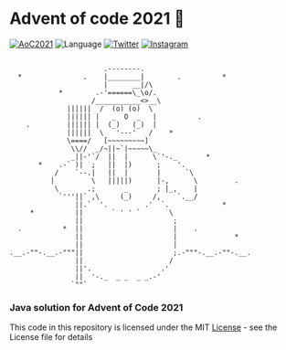 # Advent of code 2021 🎄

[![AoC2021](https://img.shields.io/badge/%20%F0%9F%8E%84adventofcode-2021-red)](https://adventofcode.com/2021)
![Language](https://img.shields.io/github/languages/top/davideginna/adventureOfCode-2021?logo=java&color=brown)
[![Twitter](https://img.shields.io/badge/Twitter-@scatolone__-blue.svg?style=flat)](http://twitter.com/scatolone_)
[![Instagram](https://img.shields.io/badge/Instagram-@scatolone__-purple.svg?style=flat)](https://www.instagram.com/scatolone_/)

```

                       .--------.
  *               .    |________|        .          *
                       |      __|/\
            *        .-'======\_\o/.
                    /___________<>__\
              ||||||  /  (o) (o)  \
              |||||| |   _  O  _   |          .
    .         |||||| |  (_)   (_)  |
              ||||||  \   '---'   /    *
              \====/   [~~~~~~~~~]
               \\//  _/~||~`|~~~~~\_
               _||-'`/  ||  |      \`'-._       *
       *    .-` )|  ;   ||  |)      ;    '.
           /    `--.|   ||  |       |      `\
          |         \   |||||)      |-,      \         .
           \       .;       _       ; |_,    |
            `'''||` ,\     (_)     /,    `.__/
                ||.`  '.         .'  `.             *
     *          ||       ` ' ' `       \
                ||                      ;
  .          *  ||                      |    .
                ||                      |              *
                ||                      |
.__.-""-.__.-"""||                      ;.-"""-.__.-""-.__.
                ||                     /
                ||'.                 .'
                ||  '-._  _ _  _ _.-'
               `""`
```

### Java solution for Advent of Code 2021

This code in this repository is licensed under the MIT [License](https://github.com/davideginna/adventureOfCode-2021/blob/main/LICENSE) - see the License file for details

